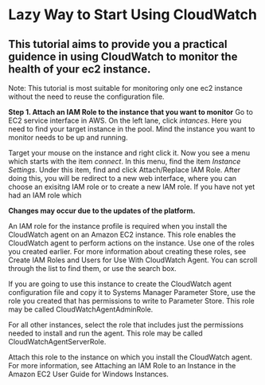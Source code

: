 # Lazy Way to Start Using CloudWatch
## This tutorial aims to provide you a practical guidence in using CloudWatch to monitor the health of your ec2 instance.

Note: This tutorial is most suitable for monitoring only one ec2 instance without the need to reuse the configuration file. 

**Step 1. Attach an IAM Role to the instance that you want to monitor**
Go to EC2 service interface in AWS. On the left lane, click *intances*. Here you need to find your target instance in the pool. Mind the instance you want to monitor needs to be up and running.

Target your mouse on the instance and right click it. Now you see a menu which starts with the item *connect*. In this menu, find the item *Instance Settings*. Under this item, find and click Attach/Replace IAM Role. After doing this, you will be redirect to a new web interface, where you can choose an exisitng IAM role or to create a new IAM role. If you have not yet had an IAM role which 





**Changes may occur due to the updates of the platform.** 

An IAM role for the instance profile is required when you install the CloudWatch agent on an Amazon EC2 instance. This role enables the CloudWatch agent to perform actions on the instance. Use one of the roles you created earlier. For more information about creating these roles, see Create IAM Roles and Users for Use With CloudWatch Agent. You can scroll through the list to find them, or use the search box.

If you are going to use this instance to create the CloudWatch agent configuration file and copy it to Systems Manager Parameter Store, use the role you created that has permissions to write to Parameter Store. This role may be called CloudWatchAgentAdminRole.

For all other instances, select the role that includes just the permissions needed to install and run the agent. This role may be called CloudWatchAgentServerRole.

Attach this role to the instance on which you install the CloudWatch agent. For more information, see Attaching an IAM Role to an Instance in the Amazon EC2 User Guide for Windows Instances.

